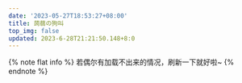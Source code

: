 ```yaml
---
date: '2023-05-27T18:53:27+08:00'
title: 蒟蒻の狗叫
top_img: false
updated: 2023-6-28T21:21:50.148+8:0
---
```

{% note flat info %}
若偶尔有加载不出来的情况，刷新一下就好啦~
{% endnote %}
<script>talk_page=1;</script>
<script src="https://unpkg.com/qexo-static@1.6.0/hexo/talks.js"></script>
<link rel="stylesheet" href="https://unpkg.com/qexo-static@1.6.0/hexo/talks.css">
<div id="qexot"></div>
<script >showQexoTalks("qexot", "https://edit.felixesintot.top", 8)</script>


